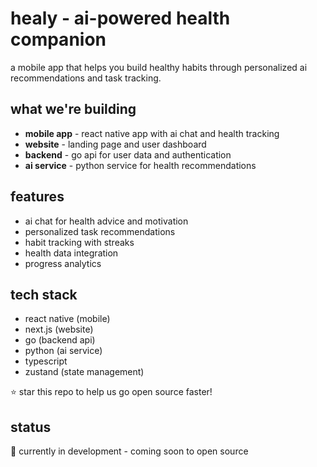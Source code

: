 # healy - ai-powered health companion

a mobile app that helps you build healthy habits through personalized ai recommendations and task tracking.

## what we're building

- **mobile app** - react native app with ai chat and health tracking
- **website** - landing page and user dashboard
- **backend** - go api for user data and authentication
- **ai service** - python service for health recommendations

## features

- ai chat for health advice and motivation
- personalized task recommendations
- habit tracking with streaks
- health data integration
- progress analytics

## tech stack

- react native (mobile)
- next.js (website)
- go (backend api)
- python (ai service)
- typescript
- zustand (state management)

⭐ star this repo to help us go open source faster!

## status

🚧 currently in development - coming soon to open source
